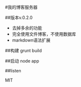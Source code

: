 #我的博客服务器 

##版本v.0.2.0

- 去掉多余的功能
- 完全使用文件博客，不使用数据库
- markdown语法扩展

##构建
    grunt build

##启动
    node app

##listen

MIT